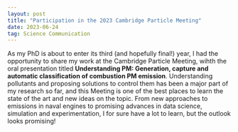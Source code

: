 ```yaml
---
layout: post
title: "Participation in the 2023 Cambridge Particle Meeting"
date: 2023-06-24
tag: Science Communication
---
```


As my PhD is about to enter its third (and hopefully final!) year, I had the opportunity to share my work at the Cambridge Particle Meeting, wihth the oral presentation titled __Understanding PM: Generation, capture and automatic classification of combustion PM emission__. 
Understanding pollutants and proposing solutions to control them has been a major part of my research so far, and this Meeting is one of the best places to learn the state of the art and new ideas on the topic. 
From new approaches to emissions in naval engines to promising advances in data science, simulation and experimentation, I for sure have a lot to learn, but the outlook looks promising!